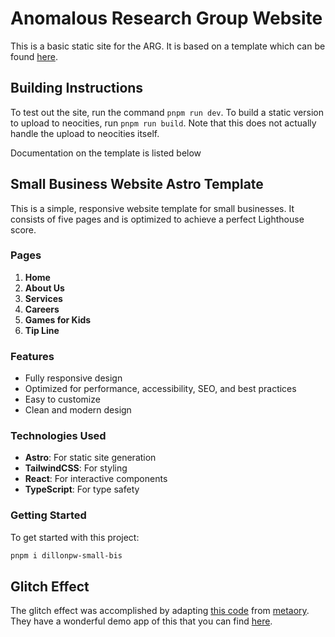 # Anomalous Research Group Website

This is a basic static site for the ARG. It is based on a template which can be found [here](https://github.com/Dillonpw/small-bis).

## Building Instructions

To test out the site, run the command `pnpm run dev`. To build a static version to upload to neocities, run `pnpm run build`. Note that this does not actually handle the upload to neocities itself.

Documentation on the template is listed below

## Small Business Website Astro Template

This is a simple, responsive website template for small businesses. It consists of five pages and is optimized to achieve a perfect Lighthouse score.

### Pages

1. **Home**
2. **About Us**
3. **Services**
4. **Careers**
5. **Games for Kids**
6. **Tip Line**

### Features

- Fully responsive design
- Optimized for performance, accessibility, SEO, and best practices
- Easy to customize
- Clean and modern design

### Technologies Used

- **Astro**: For static site generation
- **TailwindCSS**: For styling
- **React**: For interactive components
- **TypeScript**: For type safety

### Getting Started

To get started with this project:

```bash
pnpm i dillonpw-small-bis
```

## Glitch Effect

The glitch effect was accomplished by adapting [this code](https://github.com/metaory/glitcher-app/) from [metaory](https://github.com/metaory). They have a wonderful demo app of this that you can find [here](https://metaory.github.io/glitcher-app/).
